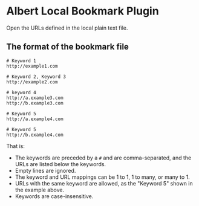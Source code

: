 # Albert Local Bookmark Plugin

Open the URLs defined in the local plain text file.

## The format of the bookmark file

```
# Keyword 1
http://example1.com

# Keyword 2, Keyword 3
http://example2.com

# keyword 4
http://a.example3.com
http://b.example3.com

# Keyword 5
http://a.example4.com

# Keyword 5
http://b.example4.com
```

That is:
- The keywords are preceded by a `#` and are comma-separated, and the URLs are listed below the keywords.
- Empty lines are ignored.
- The keyword and URL mappings can be 1 to 1, 1 to many, or many to 1.
- URLs with the same keyword are allowed, as the "Keyword 5" shown in the example above.
- Keywords are case-insensitive.
